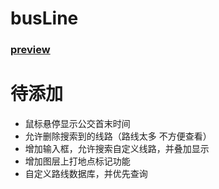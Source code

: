# busLine
### [preview](http://htmlpreview.github.io/?https://github.com/yinxianwei/busLine/blob/master/index.html)

# 待添加
- 鼠标悬停显示公交首末时间
- 允许删除搜索到的线路（路线太多 不方便查看）
- 增加输入框，允许搜索自定义线路，并叠加显示
- 增加图层上打地点标记功能
- 自定义路线数据库，并优先查询
